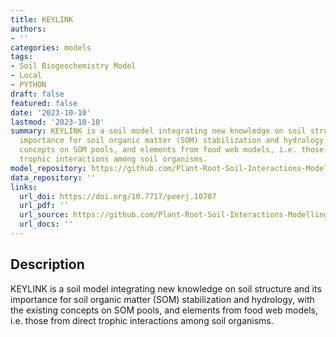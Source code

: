 ```yaml
---
title: KEYLINK
authors:
- ''
categories: models
tags:
- Soil Biogeochemistry Model
- Local
- PYTHON
draft: false
featured: false
date: '2023-10-10'
lastmod: '2023-10-10'
summary: KEYLINK is a soil model integrating new knowledge on soil structure and its
  importance for soil organic matter (SOM) stabilization and hydrology, with the existing
  concepts on SOM pools, and elements from food web models, i.e. those from direct
  trophic interactions among soil organisms.
model_repository: https://github.com/Plant-Root-Soil-Interactions-Modelling/KEYLINK
data_repository: ''
links:
  url_doi: https://doi.org/10.7717/peerj.10707
  url_pdf: ''
  url_source: https://github.com/Plant-Root-Soil-Interactions-Modelling/KEYLINK
  url_docs: ''
---
```


## Description

KEYLINK is a soil model integrating new knowledge on soil structure and its importance for soil organic matter (SOM) stabilization and hydrology, with the existing concepts on SOM pools, and elements from food web models, i.e. those from direct trophic interactions among soil organisms.

